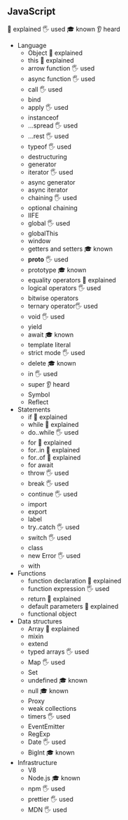 ## JavaScript
🙋 explained
🖐️ used
🎓 known
👂 heard
- Language
  - Object 🙋 explained
  - this 🙋 explained
  - arrow function 🖐️ used
  - async function 🖐️ used
  - call 🖐️ used
  - bind 
  - apply 🖐️ used
  - instanceof
  - ...spread 🖐️ used
  - ...rest 🖐️ used
  - typeof 🖐️ used 
  - destructuring
  - generator 
  - iterator 🖐️ used
  - async generator
  - async iterator
  - chaining 🖐️ used
  - optional chaining
  - IIFE
  - global 🖐️ used
  - globalThis 
  - window
  - getters and setters 🎓 known
  - __proto__ 🖐️ used
  - prototype 🎓 known
  - equality operators 🙋 explained
  - logical operators 🖐️ used
  - bitwise operators 
  - ternary operator🖐️ used
  - void 🖐️ used
  - yield
  - await 🎓 known
  - template literal
  - strict mode 🖐️ used
  - delete 🎓 known
  - in 🖐️ used
  - super 👂 heard
  - Symbol
  - Reflect
- Statements
  - if 🙋 explained
  - while 🙋 explained
  - do..while 🖐️ used
  - for 🙋 explained
  - for..in 🙋 explained
  - for..of 🙋 explained
  - for await
  - throw 🖐️ used
  - break 🖐️ used
  - continue 🖐️ used
  - import
  - export
  - label
  - try..catch 🖐️ used
  - switch 🖐️ used
  - class
  - new Error 🖐️ used
  - with
- Functions
  - function declaration 🙋 explained
  - function expression 🖐️ used
  - return 🙋 explained
  - default parameters 🙋 explained
  - functional object 
- Data structures
  - Array 🙋 explained
  - mixin
  - extend
  - typed arrays 🖐️ used
  - Map 🖐️ used
  - Set
  - undefined 🎓 known
  - null 🎓 known
  - Proxy
  - weak collections
  - timers 🖐️ used
  - EventEmitter
  - RegExp
  - Date 🖐️ used
  - BigInt 🎓 known
- Infrastructure
  - V8
  - Node.js 🎓 known
  - npm 🖐️ used
  - prettier 🖐️ used
  - MDN 🖐️ used
